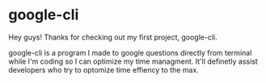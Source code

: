 # google-cli

Hey guys! Thanks for checking out my first project, google-cli. 

google-cli is a program I made to google questions directly from terminal while I'm coding so I can optimize my time managment. It'll definetly assist developers who try to optomize time effiency to the max.
